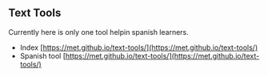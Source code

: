 ## Text Tools

Currently here is only one tool helpin spanish learners.

- Index [https://met.github.io/text-tools/](https://met.github.io/text-tools/)
- Spanish tool [https://met.github.io/text-tools/](https://met.github.io/text-tools/)


